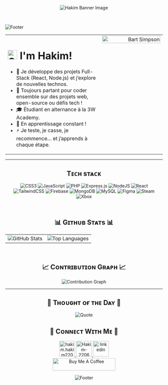 <p align="center">
  <img src="https://i.imgur.com/vpAawPR.png" alt="Hakim Banner Image">
</p>
<br>
<p>
    <img src="https://capsule-render.vercel.app/api?type=waving&color=gradient&height=65&section=footer" alt="Footer" />
  </p>
<table>
  <tr>
    <td valign="top" width="60%">
      <h1>
        <img src="https://emojis.slackmojis.com/emojis/images/1531849430/4246/blob-sunglasses.gif?1531849430" width="30" alt="Sunglasses Emoji" /> I'm Hakim!
      </h1>
      <ul>
        <li>🔭 Je développe des projets Full-Stack (React, Node.js) et j’explore de nouvelles technos.</li>
        <li>👯 Toujours partant pour coder ensemble sur des projets web, open-source ou défis tech !</li>
        <li>🎓 Étudiant en alternance à la 3W Academy.</li>
        <li>🌱 En apprentissage constant !</li>
        <li>⚡ Je teste, je casse, je recommence… et j’apprends à chaque étape.</li>
      </ul>
    </td>
    <td valign="top" width="40%" align="right">
      <img width="100%" src="https://i.imgur.com/yDUqQSO.png" alt="Bart Simpson">
    </td>
  </tr>
</table>

<hr>

<div align="center">
  <h2>Tᴇᴄʜ sᴛᴀᴄᴋ</h2>
  <p>
    <img src="https://img.shields.io/badge/css3-%231572B6.svg?style=for-the-badge&logo=css3&logoColor=white" alt="CSS3" />
    <img src="https://img.shields.io/badge/javascript-%23323330.svg?style=for-the-badge&logo=javascript&logoColor=%23F7DF1E" alt="JavaScript" />
    <img src="https://img.shields.io/badge/php-%23777BB4.svg?style=for-the-badge&logo=php&logoColor=white" alt="PHP" />
    <img src="https://img.shields.io/badge/express.js-%23404d59.svg?style=for-the-badge&logo=express&logoColor=%2361DAFB" alt="Express.js" />
    <img src="https://img.shields.io/badge/node.js-6DA55F?style=for-the-badge&logo=node.js&logoColor=white" alt="NodeJS" />
    <img src="https://img.shields.io/badge/react-%2320232a.svg?style=for-the-badge&logo=react&logoColor=%2361DAFB" alt="React" />
    <img src="https://img.shields.io/badge/tailwindcss-%2338B2AC.svg?style=for-the-badge&logo=tailwind-css&logoColor=white" alt="TailwindCSS" />
    <img src="https://img.shields.io/badge/firebase-a08021?style=for-the-badge&logo=firebase&logoColor=ffcd34" alt="Firebase" />
    <img src="https://img.shields.io/badge/MongoDB-%234ea94b.svg?style=for-the-badge&logo=mongodb&logoColor=white" alt="MongoDB" />
    <img src="https://img.shields.io/badge/mysql-4479A1.svg?style=for-the-badge&logo=mysql&logoColor=white" alt="MySQL" />
    <img src="https://img.shields.io/badge/figma-%23F24E1E.svg?style=for-the-badge&logo=figma&logoColor=white" alt="Figma" />
    <img src="https://img.shields.io/badge/steam-%23000000.svg?style=for-the-badge&logo=steam&logoColor=white" alt="Steam" />
    <img src="https://img.shields.io/badge/xbox-%23107C10.svg?style=for-the-badge&logo=xbox&logoColor=white" alt="Xbox" />
  </p>
  <br>

<h2>📊 Gɪᴛʜᴜʙ Sᴛᴀᴛs 📊</h2>

  <table>
    <tr>
      <td valign="top">
        <img src="https://github-readme-stats.vercel.app/api?username=Hakim-2206&count_private=true&show_icons=true&theme=nightowl&bg_color=0,000000,441350&title_color=c56a90&text_color=ffffff&rank_icon=github&hide=prs,issues,contribs,reviews,prs_merged,prs_merged_percentage" alt="GitHub Stats" />
      </td>
      <td valign="top">
        <img src="https://github-readme-stats.vercel.app/api/top-langs/?username=Hakim-2206&theme=nightowl&background=0,000000,441350&fire=ffeb95&ring=ffeb95&sideNums=ffffff&sideLabels=ffffff&dates=c56a90&currStreakNum=ffffff&layout=compact" alt="Top Languages" />
      </td>
    </tr>
  </table>
  <br>

<h2>📈 Cᴏɴᴛʀɪʙᴜᴛɪᴏɴ Gʀᴀᴘʜ 📈</h2>
<img src="https://github-readme-activity-graph.vercel.app/graph?username=Hakim-2206&bg_color=220a28&&color=ffffff&line=c56a90&point=ffeb95&area=false&hide_border=false" border-radius="15" alt="Contribution Graph">

  <hr>

<h2>🌟 Tʜᴏᴜɢʜᴛ ᴏғ ᴛʜᴇ Dᴀʏ 🌟</h2>

  <img src="https://readme-daily-quotes.vercel.app/api?author=John%20Carmack&quote=If%20you%20aren't%20sure%20which%20way%20to%20do%20something%2C%20do%20it%20both%20ways%20and%20see%20which%20works%20better.&theme=dark&bg_color=220a28&author_color=ffeb95&accent_color=c56a90" alt="Quote">

<h2>🤝 Cᴏɴɴᴇᴄᴛ Wɪᴛʜ Mᴇ 🤝</h2>

  <a href="mailto:hakim.hakim2206@gmail.com" target="_blank">
    <img src="https://img.icons8.com/?size=100&id=nQ4dZIRCI0nW&format=png&color=000000" width=50 height=50 alt="hakim.hakim2206@gmail.com" style="margin-bottom: 5px;" />
  </a>
  <a href="https://www.twitch.tv/hako_tak" target="_blank">
    <img src="https://img.icons8.com/?size=100&id=XTmPgiLA41sk&format=png&color=000000" width=50 height=50 alt="Hakim-2206" style="margin-bottom: 5px;" />
  </a>
  <a href="https://www.linkedin.com/in/hakimzaabi/" target="_blank">
    <img src="https://img.icons8.com/?&id=13930&format=png" width=50 height=50 alt="linkedin" style="margin-bottom: 5px;" />
  </a>
  <br>

  <a href="https://www.buymeacoffee.com/Hakimz" target="_blank">
    <img src="https://cdn.buymeacoffee.com/buttons/v2/default-yellow.png" alt="Buy Me A Coffee" style="height: 40px !important;width: 200px !important;">
  </a>

  <p>
    <img src="https://capsule-render.vercel.app/api?type=waving&color=gradient&height=65&section=footer" alt="Footer" />
  </p>
</div>
